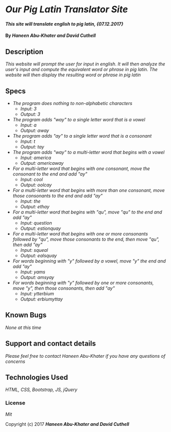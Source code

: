 # _Our Pig Latin Translator Site_

#### _This site will translate english to pig latin, {07.12.2017}_

#### By _**Haneen Abu-Khater and David Cuthell**_

## Description

_This website will prompt the user for input in english. It will then analyze the user's input and compute the equivalent word or phrase in pig latin. The website will then display the resulting word or phrase in pig latin_

## Specs

* _The program does nothing to non-alphabetic characters_
  * _Input: 3_
  * _Output: 3_
* _The program adds "way" to a single letter word that is a vowel_
  * _Input: a_
  * _Output: away_
* _The program adds "ay" to a single letter word that is a consonant_
  * _Input: t_
  * _Output: tay_
* _The program adds "way" to a multi-letter word that begins with a vowel_
  * _Input: america_
  * _Output: americaway_
* _For a multi-letter word that begins with one consonant, move the consonant to the end and add "ay"_
  * _Input: cool_
  * _Output: oolcay_
* _For a multi-letter word that begins with more than one consonant, move those consonants to the end and add "ay"_
  * _Input: the_
  * _Output: ethay_
* _For a multi-letter word that begins with "qu", move "qu" to the end and add "ay"_
  * _Input: question_
  * _Output: estionquay_
* _For a multi-letter word that begins with one or more consonants followed by "qu", move those consonants to the end, then move "qu", then add "ay"_
  * _Input: squeal_
  * _Output: ealsquay_
* _For words beginning with "y" followed by a vowel, move "y" the end and add "ay"_
  * _Input: yams_
  * _Output: amsyay_
* _For words beginning with "y" followed by one or more consonants, move "y", then those consonants, then add "ay"_
  * _Input: ytterbium_
  * _Output: erbiumyttay_

## Known Bugs

_None at this time_

## Support and contact details

_Please feel free to contact Haneen Abu-Khater if you have any questions of concerns_

## Technologies Used

_HTML, CSS, Bootstrap, JS, jQuery_

### License

*Mit*

Copyright (c) 2017 **_Haneen Abu-Khater and David Cuthell_**
